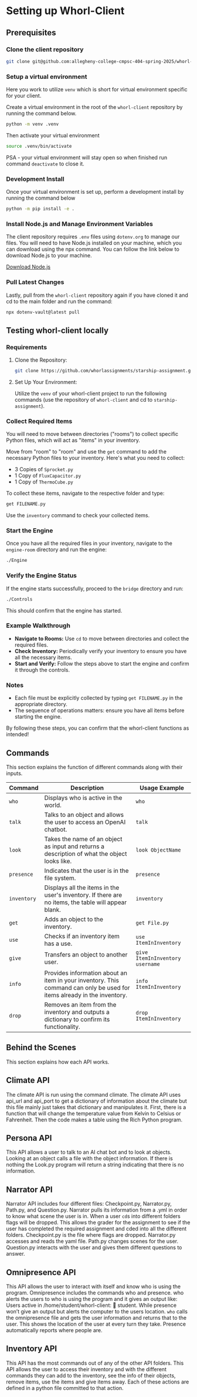 # Setting up Whorl-Client

## Prerequisites

### Clone the client repository

```sh
git clone git@github.com:allegheny-college-cmpsc-404-spring-2025/whorl-client.git
```

### Setup a virtual environment

Here you work to utilize `venv` which is short for virtual environment specific for your client.

Create a virtual environment in the root of the `whorl-client` repository by running the command below.

```sh
python -m venv .venv
```

Then activate your virtual environment

```sh
source .venv/bin/activate
```

PSA - your virtual environment will stay open so when finished run command `deactivate` to close it.

### Development Install

Once your virtual environment is set up, perform a development install by running the command below

```sh
python -m pip install -e .
```

### Install Node.js and Manage Environment Variables

The client repository requires `.env` files using `dotenv.org` to manage our files. You will need to have Node.js installed on your machine, which you can download using the npx command. You can follow the link below to download Node.js to your machine.

[Download Node.js](https://nodejs.org/en/download)

### Pull Latest Changes

Lastly, pull from the `whorl-client` repository again if you have cloned it and cd to the main folder and run the command:

```sh
npx dotenv-vault@latest pull
```

## Testing whorl-client locally

### Requirements

1. Clone the Repository:

    ```sh
    git clone https://github.com/whorlassignments/starship-assignment.git
    ```

2. Set Up Your Environment:

    Utilize the `venv` of your whorl-client project to run the following commands (use the repository of `whorl-client` and cd to `starship-assignment`).

### Collect Required Items

You will need to move between directories ("rooms") to collect specific Python files, which will act as "items" in your inventory.

Move from "room" to "room" and use the `get` command to add the necessary Python files to your inventory. Here's what you need to collect:

- 3 Copies of `Sprocket.py`
- 1 Copy of `FluxCapacitor.py`
- 1 Copy of `ThermoCube.py`

To collect these items, navigate to the respective folder and type:

```sh
get FILENAME.py
```

Use the `inventory` command to check your collected items.

### Start the Engine

Once you have all the required files in your inventory, navigate to the `engine-room` directory and run the engine:

```sh
./Engine
```

### Verify the Engine Status

If the engine starts successfully, proceed to the `bridge` directory and run:

```sh
./Controls
```

This should confirm that the engine has started.

### Example Walkthrough

- **Navigate to Rooms:** Use `cd` to move between directories and collect the required files.
- **Check Inventory:** Periodically verify your inventory to ensure you have all the necessary items.
- **Start and Verify:** Follow the steps above to start the engine and confirm it through the controls.

### Notes

- Each file must be explicitly collected by typing `get FILENAME.py` in the appropriate directory.
- The sequence of operations matters: ensure you have all items before starting the engine.

By following these steps, you can confirm that the whorl-client functions as intended!

## Commands

This section explains the function of different commands along with their inputs.

| **Command**   | **Description**                                                                                                                                              | **Usage Example**                |
|---------------|--------------------------------------------------------------------------------------------------------------------------------------------------------------|-----------------------------------|
| `who`         | Displays who is active in the world.                                                                                                                         | `who`                             |
| `talk`        | Talks to an object and allows the user to access an OpenAI chatbot.                                                                                          | `talk`                            |
| `look`        | Takes the name of an object as input and returns a description of what the object looks like.                                                                | `look ObjectName`                 |
| `presence`    | Indicates that the user is in the file system.                                                                                                               | `presence`                        |
| `inventory`   | Displays all the items in the user's inventory. If there are no items, the table will appear blank.                                                          | `inventory`                       |
| `get`         | Adds an object to the inventory.                                                                                                                             | `get File.py`                     |
| `use`         | Checks if an inventory item has a use.                                                                                                                       | `use ItemInInventory`             |
| `give`        | Transfers an object to another user.                                                                                                                         | `give ItemInInventory username`   |
| `info`        | Provides information about an item in your inventory. This command can only be used for items already in the inventory.                                      | `info ItemInInventory`            |
| `drop`        | Removes an item from the inventory and outputs a dictionary to confirm its functionality.                                                                    | `drop ItemInInventory`            |

## Behind the Scenes

This section explains how each API works.

## Climate API

The climate API is run using the command climate. The climate API uses api_url and api_port to get a dictionary of information about the climate but this file mainly just takes that dictionary and manipulates it. First, there is a function that will change the temperature value from Kelvin to Celsius or Fahrenheit. Then the code makes a table using the Rich Python program.

## Persona API

This API allows a user to talk to an AI chat bot and to look at objects. Looking at an object calls a file with the object information. If there is nothing the Look.py program will return a string indicating that there is no information.

## Narrator API

Narrator API includes four different files: Checkpoint.py, Narrator.py, Path.py, and Question.py. Narrator pulls its information from a .yml in order to know what scene the user is in. When a user `cd`s into different folders flags will be dropped. This allows the grader for the assignment to see if the user has completed the required assignment and cded into all the different folders. Checkpoint.py is the file where flags are dropped. Narrator.py accesses and reads the yaml file. Path.py changes scenes for the user. Question.py interacts with the user and gives them different questions to answer.

## Omnipresence API

This API allows the user to interact with itself and know who is using the program. Omnipresence includes the commands who and presence. who alerts the users to who is using the program and it gives an output like: Users active in /home/student/whorl-client: 🧙 student. While presence won’t give an output but alerts the computer to the users location. `who` calls the omnipresence file and gets the user information and returns that to the user. This shows the location of the user at every turn they take. Presence automatically reports where people are.

## Inventory API

This API has the most commands out of any of the other API folders. This API allows the user to access their inventory and with the different commands they can add to the inventory, see the info of their objects, remove items, use the items and give items away. Each of these actions are defined in a python file committed to that action.
